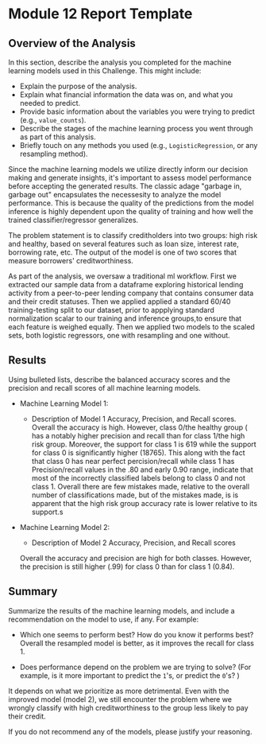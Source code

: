# Module 12 Report Template

## Overview of the Analysis

In this section, describe the analysis you completed for the machine learning models used in this Challenge. This might include:

* Explain the purpose of the analysis.
* Explain what financial information the data was on, and what you needed to predict.
* Provide basic information about the variables you were trying to predict (e.g., `value_counts`).
* Describe the stages of the machine learning process you went through as part of this analysis.
* Briefly touch on any methods you used (e.g., `LogisticRegression`, or any resampling method).

Since the machine learning models we utilize directly inform our decision making and generate insights, it's important to assess model performance before accepting the generated results. The classic adage "garbage in, garbage out" encapsulates the necessesity to analyze the model performance. This is because the quality of the predictions from the model inference is highly dependent upon the quality of training and how well the trained classifier/regressor generalizes.

The problem statement is to classify creditholders into two groups: high risk and healthy, based on several features such as loan size, interest rate, borrowing rate, etc. The output of the model is one of two scores that measure borrowers' creditworthiness.

As part of the analysis, we oversaw a traditional ml workflow. First we extracted our sample data from a dataframe exploring historical lending activity from a peer-to-peer lending company that contains consumer data and their credit statuses. Then we applied applied a standard 60/40 training-testing split to our dataset, prior to appplying standard normalization scalar to our training and inference groups,to ensure that each feature is weighed equally. Then we applied two models to the scaled sets, both logistic regressors, one with resampling and one without.

## Results

Using bulleted lists, describe the balanced accuracy scores and the precision and recall scores of all machine learning models.

* Machine Learning Model 1:
  * Description of Model 1 Accuracy, Precision, and Recall scores.
      Overall the accuracy is high.  However, class 0/the healthy group ( has a notably higher precision and recall than for class 1/the high risk group. Moreover, the support for class 1 is 619 while the support for class 0 is significantly higher (18765). This along with the fact that class 0 has near perfect percision/recall while class 1 has Precision/recall values in the .80  and early 0.90 range, indicate that most of the incorrectly classified labels belong to class 0 and not class 1. Overall there are few mistakes made, relative to the overall number of classifications made, but of the mistakes made, is is apparent that the high risk group accuracy rate is lower relative to its support.s 
      



* Machine Learning Model 2:
  * Description of Model 2 Accuracy, Precision, and Recall scores
  
  Overall the accuracy and precision are high for both classes. However, the precision is still higher (.99) for class 0 than for class 1 (0.84).

## Summary

Summarize the results of the machine learning models, and include a recommendation on the model to use, if any. For example:
* Which one seems to perform best? How do you know it performs best?
Overall the resampled model is better, as it improves the recall for class 1. 

* Does performance depend on the problem we are trying to solve? (For example, is it more important to predict the `1`'s, or predict the `0`'s? )


It depends on what we prioritize as more detrimental. Even with the improved model (model 2), we still encounter the problem where we wrongly classify  with high creditworthiness to the group less likely to pay their credit. 

If you do not recommend any of the models, please justify your reasoning.
